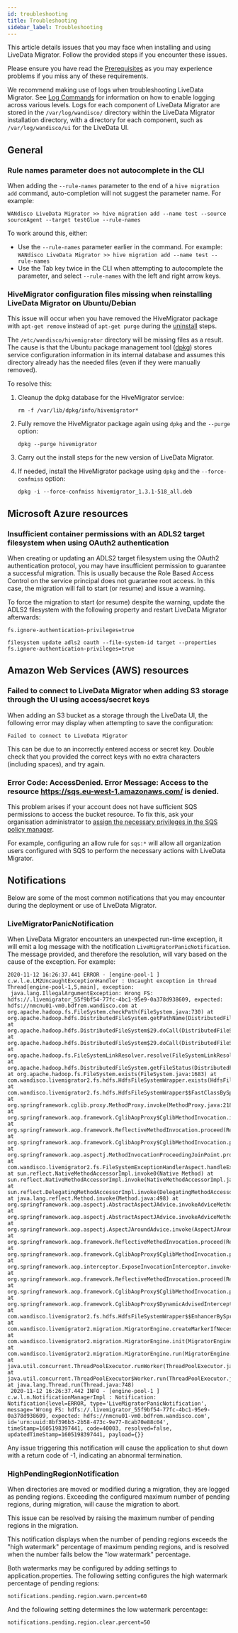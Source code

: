```yaml
---
id: troubleshooting
title: Troubleshooting
sidebar_label: Troubleshooting
---
```



This article details issues that you may face when installing and using LiveData Migrator. Follow the provided steps if you encounter these issues.

Please ensure you have read the [Prerequisites](./prereqs.md) as you may experience problems if you miss any of these requirements.

We recommend making use of logs when troubleshooting LiveData Migrator. See [Log Commands](./command-reference.md#log-commands) for information on how to enable logging across various levels. Logs for each component of LiveData Migrator are stored in the `/var/log/wandisco/` directory within the LiveData Migrator installation directory, with a directory for each component, such as `/var/log/wandisco/ui` for the LiveData UI.

## General

### Rule names parameter does not autocomplete in the CLI

When adding the `--rule-names` parameter to the end of a `hive migration add` command, auto-completion will not suggest the parameter name. For example:

```text title="Example"
WANdisco LiveData Migrator >> hive migration add --name test --source sourceAgent --target testGlue --rule-names
```

To work around this, either:

* Use the `--rule-names` parameter earlier in the command. For example: `WANdisco LiveData Migrator >> hive migration add --name test --rule-names`
* Use the Tab key twice in the CLI when attempting to autocomplete the parameter, and select `--rule-names` with the left and right arrow keys.

### HiveMigrator configuration files missing when reinstalling LiveData Migrator on Ubuntu/Debian

This issue will occur when you have removed the HiveMigrator package with `apt-get remove` instead of `apt-get purge` during the [uninstall](./uninstall.md#uninstall-livedata-migrator) steps.

The `/etc/wandisco/hivemigrator` directory will be missing files as a result. The cause is that the Ubuntu package management tool ([dpkg](https://man7.org/linux/man-pages/man1/dpkg.1.html)) stores service configuration information in its internal database and assumes this directory already has the needed files (even if they were manually removed).

To resolve this:

1. Cleanup the dpkg database for the HiveMigrator service:

   ```text
   rm -f /var/lib/dpkg/info/hivemigrator*
   ```

1. Fully remove the HiveMigrator package again using `dpkg` and the `--purge` option:

   ```text
   dpkg --purge hivemigrator
   ```

1. Carry out the install steps for the new version of LiveData Migrator.

1. If needed, install the HiveMigrator package using `dpkg` and the `--force-confmiss` option:

   ```text title="Example"
   dpkg -i --force-confmiss hivemigrator_1.3.1-518_all.deb
   ```

## Microsoft Azure resources

### Insufficient container permissions with an ADLS2 target filesystem when using OAuth2 authentication

When creating or updating an ADLS2 target filesystem using the OAuth2 authentication protocol, you may have insufficient permission to guarantee a successful migration. This is usually because the Role Based Access Control on the service principal does not guarantee root access. In this case, the migration will fail to start (or resume) and issue a warning.

To force the migration to start (or resume) despite the warning, update the ADLS2 filesystem with the following property and restart LiveData Migrator afterwards:

```text title="Property"
fs.ignore-authentication-privileges=true
```

```text title="Example Usage"
filesystem update adls2 oauth --file-system-id target --properties fs.ignore-authentication-privileges=true
```

## Amazon Web Services (AWS) resources

### Failed to connect to LiveData Migrator when adding S3 storage through the UI using access/secret keys

When adding an S3 bucket as a storage through the LiveData UI, the following error may display when attempting to save the configuration:

`Failed to connect to LiveData Migrator`

This can be due to an incorrectly entered access or secret key. Double check that you provided the correct keys with no extra characters (including spaces), and try again.

### Error Code: AccessDenied. Error Message: Access to the resource https://sqs.eu-west-1.amazonaws.com/ is denied.

This problem arises if your account does not have sufficient SQS permissions to access the bucket resource. To fix this, ask your organisation administrator to [assign the necessary privileges in the SQS policy manager](https://docs.aws.amazon.com/AWSSimpleQueueService/latest/SQSDeveloperGuide/sqs-basic-examples-of-sqs-policies.html).

For example, configuring an allow rule for `sqs:*` will allow all organization users configured with SQS to perform the necessary actions with LiveData Migrator.

## Notifications

Below are some of the most common notifications that you may encounter during the deployment or use of LiveData Migrator.

### LiveMigratorPanicNotification

When LiveData Migrator encounters an unexpected run-time exception, it will emit a log message with the notification `LiveMigratorPanicNotification`. The message provided, and therefore the resolution, will vary based on the cause of the exception. For example:

```text title="Example"
2020-11-12 16:26:37.441 ERROR - [engine-pool-1 ] c.w.l.e.LM2UncaughtExceptionHandler : Uncaught exception in thread Thread[engine-pool-1,5,main], exception:
 java.lang.IllegalArgumentException: Wrong FS: hdfs://.livemigrator_55f9bf54-77fc-4bc1-95e9-0a378d938609, expected: hdfs://nmcnu01-vm0.bdfrem.wandisco.com at org.apache.hadoop.fs.FileSystem.checkPath(FileSystem.java:730) at org.apache.hadoop.hdfs.DistributedFileSystem.getPathName(DistributedFileSystem.java:233) at org.apache.hadoop.hdfs.DistributedFileSystem$29.doCall(DistributedFileSystem.java:1576) at org.apache.hadoop.hdfs.DistributedFileSystem$29.doCall(DistributedFileSystem.java:1573) at org.apache.hadoop.fs.FileSystemLinkResolver.resolve(FileSystemLinkResolver.java:81) at org.apache.hadoop.hdfs.DistributedFileSystem.getFileStatus(DistributedFileSystem.java:1588) at org.apache.hadoop.fs.FileSystem.exists(FileSystem.java:1683) at com.wandisco.livemigrator2.fs.hdfs.HdfsFileSystemWrapper.exists(HdfsFileSystemWrapper.java:154) at com.wandisco.livemigrator2.fs.hdfs.HdfsFileSystemWrapper$$FastClassBySpringCGLIB$$c15450b.invoke(<generated>) at org.springframework.cglib.proxy.MethodProxy.invoke(MethodProxy.java:218) at org.springframework.aop.framework.CglibAopProxy$CglibMethodInvocation.invokeJoinpoint(CglibAopProxy.java:771) at org.springframework.aop.framework.ReflectiveMethodInvocation.proceed(ReflectiveMethodInvocation.java:163) at org.springframework.aop.framework.CglibAopProxy$CglibMethodInvocation.proceed(CglibAopProxy.java:749) at org.springframework.aop.aspectj.MethodInvocationProceedingJoinPoint.proceed(MethodInvocationProceedingJoinPoint.java:88) at com.wandisco.livemigrator2.fs.FileSystemExceptionHandlerAspect.handleException(FileSystemExceptionHandlerAspect.java:19) at sun.reflect.NativeMethodAccessorImpl.invoke0(Native Method) at sun.reflect.NativeMethodAccessorImpl.invoke(NativeMethodAccessorImpl.java:62) at sun.reflect.DelegatingMethodAccessorImpl.invoke(DelegatingMethodAccessorImpl.java:43) at java.lang.reflect.Method.invoke(Method.java:498) at org.springframework.aop.aspectj.AbstractAspectJAdvice.invokeAdviceMethodWithGivenArgs(AbstractAspectJAdvice.java:644) at org.springframework.aop.aspectj.AbstractAspectJAdvice.invokeAdviceMethod(AbstractAspectJAdvice.java:633) at org.springframework.aop.aspectj.AspectJAroundAdvice.invoke(AspectJAroundAdvice.java:70) at org.springframework.aop.framework.ReflectiveMethodInvocation.proceed(ReflectiveMethodInvocation.java:186) at org.springframework.aop.framework.CglibAopProxy$CglibMethodInvocation.proceed(CglibAopProxy.java:749) at org.springframework.aop.interceptor.ExposeInvocationInterceptor.invoke(ExposeInvocationInterceptor.java:95) at org.springframework.aop.framework.ReflectiveMethodInvocation.proceed(ReflectiveMethodInvocation.java:186) at org.springframework.aop.framework.CglibAopProxy$CglibMethodInvocation.proceed(CglibAopProxy.java:749) at org.springframework.aop.framework.CglibAopProxy$DynamicAdvisedInterceptor.intercept(CglibAopProxy.java:691) at com.wandisco.livemigrator2.fs.hdfs.HdfsFileSystemWrapper$$EnhancerBySpringCGLIB$$57c6ec3a.exists(<generated>) at com.wandisco.livemigrator2.migration.MigratorEngine.createMarkerIfNecesssary(MigratorEngine.java:959) at com.wandisco.livemigrator2.migration.MigratorEngine.init(MigratorEngine.java:211) at com.wandisco.livemigrator2.migration.MigratorEngine.run(MigratorEngine.java:304) at java.util.concurrent.ThreadPoolExecutor.runWorker(ThreadPoolExecutor.java:1149) at java.util.concurrent.ThreadPoolExecutor$Worker.run(ThreadPoolExecutor.java:624) at java.lang.Thread.run(Thread.java:748)
 2020-11-12 16:26:37.442 INFO - [engine-pool-1 ] c.w.l.n.NotificationManagerImpl : Notification: Notification{level=ERROR, type='LiveMigratorPanicNotification', message='Wrong FS: hdfs://.livemigrator_55f9bf54-77fc-4bc1-95e9-0a378d938609, expected: hdfs://nmcnu01-vm0.bdfrem.wandisco.com', id='urn:uuid:8bf396b3-2b58-473c-9e77-8cab70e88c04', timeStamp=1605198397441, code=40003, resolved=false, updatedTimeStamp=1605198397441, payload={}}
 ```

Any issue triggering this notification will cause the application to shut down with a return code of -1, indicating an abnormal termination.

### HighPendingRegionNotification

When directories are moved or modified during a migration, they are logged as pending regions. Exceeding the configured maximum number of pending regions, during migration, will cause the migration to abort.

This issue can be resolved by raising the maximum number of pending regions in the migration.

This notification displays when the number of pending regions exceeds the "high watermark" percentage of maximum pending regions, and is resolved when the number falls below the "low watermark" percentage.

Both watermarks may be configured by adding settings to application.properties. The following setting configures the high watermark percentage of pending regions:

```text title="Example"
notifications.pending.region.warn.percent=60
```

And the following setting determines the low watermark percentage:

```text title="Example"
notifications.pending.region.clear.percent=50
```
